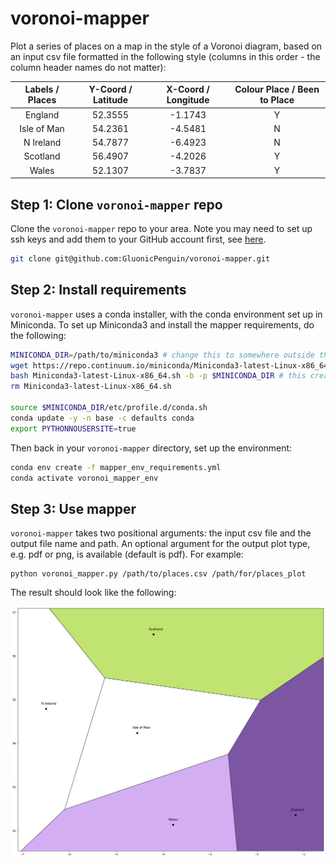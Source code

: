 # voronoi-mapper
Plot a series of places on a map in the style of a Voronoi diagram, based on an input csv file formatted in the following style (columns in this order - the column header names do not matter):

| Labels / Places | Y-Coord / Latitude | X-Coord / Longitude | Colour Place / Been to Place |
|:---------------:|:------------------:|:-------------------:|:----------------------------:|
|     England     |            52.3555 |             -1.1743 |               Y              |
|   Isle of Man   |            54.2361 |             -4.5481 |               N              |
|    N Ireland    |            54.7877 |             -6.4923 |               N              |
|     Scotland    |            56.4907 |             -4.2026 |               Y              |
|      Wales      |            52.1307 |             -3.7837 |               Y              |

## Step 1: Clone `voronoi-mapper` repo
Clone the `voronoi-mapper` repo to your area. Note you may need to set up ssh keys and add them to your GitHub account first, see [here](https://docs.github.com/en/github/authenticating-to-github/connecting-to-github-with-ssh/generating-a-new-ssh-key-and-adding-it-to-the-ssh-agent).

```bash
git clone git@github.com:GluonicPenguin/voronoi-mapper.git
```

## Step 2: Install requirements

`voronoi-mapper` uses a conda installer, with the conda environment set up in Miniconda. To set up Miniconda3 and install the mapper requirements, do the following:

```bash
MINICONDA_DIR=/path/to/miniconda3 # change this to somewhere outside the voronoi-mapper repo
wget https://repo.continuum.io/miniconda/Miniconda3-latest-Linux-x86_64.sh
bash Miniconda3-latest-Linux-x86_64.sh -b -p $MINICONDA_DIR # this creates the miniconda3 directory at the known /path/to
rm Miniconda3-latest-Linux-x86_64.sh

source $MINICONDA_DIR/etc/profile.d/conda.sh
conda update -y -n base -c defaults conda
export PYTHONNOUSERSITE=true
```

Then back in your `voronoi-mapper` directory, set up the environment:

```bash
conda env create -f mapper_env_requirements.yml
conda activate voronoi_mapper_env
```

## Step 3: Use mapper

`voronoi-mapper` takes two positional arguments: the input csv file and the output file name and path. An optional argument for the output plot type, e.g. pdf or png, is available (default is pdf). For example:

```
python voronoi_mapper.py /path/to/places.csv /path/for/places_plot
```

The result should look like the following:

![Alt text](examples/places_plot.png?raw=true "Default example of places")


